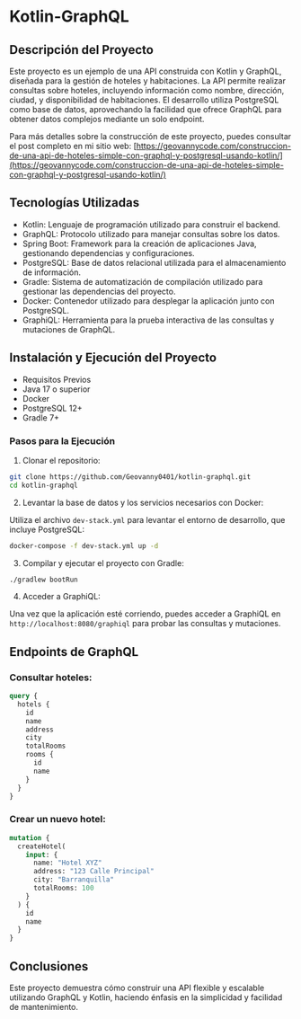 # Kotlin-GraphQL

## Descripción del Proyecto

Este proyecto es un ejemplo de una API construida con Kotlin y GraphQL, diseñada para la gestión de hoteles y habitaciones. La API permite realizar consultas sobre hoteles, incluyendo información como nombre, dirección, ciudad, y disponibilidad de habitaciones. El desarrollo utiliza PostgreSQL como base de datos, aprovechando la facilidad que ofrece GraphQL para obtener datos complejos mediante un solo endpoint.

Para más detalles sobre la construcción de este proyecto, puedes consultar el post completo en mi sitio web: [https://geovannycode.com/construccion-de-una-api-de-hoteles-simple-con-graphql-y-postgresql-usando-kotlin/](https://geovannycode.com/construccion-de-una-api-de-hoteles-simple-con-graphql-y-postgresql-usando-kotlin/)

## Tecnologías Utilizadas
- Kotlin: Lenguaje de programación utilizado para construir el backend.
- GraphQL: Protocolo utilizado para manejar consultas sobre los datos.
- Spring Boot: Framework para la creación de aplicaciones Java, gestionando dependencias y configuraciones.
- PostgreSQL: Base de datos relacional utilizada para el almacenamiento de información.
- Gradle: Sistema de automatización de compilación utilizado para gestionar las dependencias del proyecto.
- Docker: Contenedor utilizado para desplegar la aplicación junto con PostgreSQL.
- GraphiQL: Herramienta para la prueba interactiva de las consultas y mutaciones de GraphQL.

## Instalación y Ejecución del Proyecto
- Requisitos Previos
- Java 17 o superior
- Docker
- PostgreSQL 12+
- Gradle 7+

### Pasos para la Ejecución
1. Clonar el repositorio:

```bash
git clone https://github.com/Geovanny0401/kotlin-graphql.git
cd kotlin-graphql
```

2. Levantar la base de datos y los servicios necesarios con Docker:

Utiliza el archivo `dev-stack.yml` para levantar el entorno de desarrollo, que incluye PostgreSQL:

```bash
docker-compose -f dev-stack.yml up -d
```

3. Compilar y ejecutar el proyecto con Gradle:

```bash
./gradlew bootRun
```

4. Acceder a GraphiQL:

Una vez que la aplicación esté corriendo, puedes acceder a GraphiQL en `http://localhost:8080/graphiql` para probar las consultas y mutaciones.

## Endpoints de GraphQL

### Consultar hoteles:
```graphql
query {
  hotels {
    id
    name
    address
    city
    totalRooms
    rooms {
      id
      name
    }
  }
}
```
### Crear un nuevo hotel:

```graphql
mutation {
  createHotel(
    input: {
      name: "Hotel XYZ"
      address: "123 Calle Principal"
      city: "Barranquilla"
      totalRooms: 100
    }
  ) {
    id
    name
  }
}
```

## Conclusiones
Este proyecto demuestra cómo construir una API flexible y escalable utilizando GraphQL y Kotlin, haciendo énfasis en la simplicidad y facilidad de mantenimiento.
